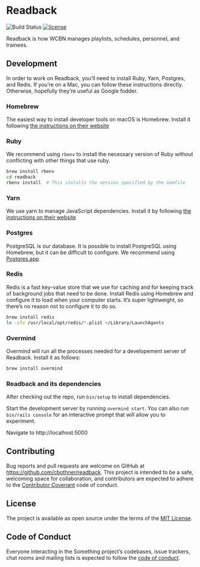 # Readback
![Build Status](https://travis-ci.org/cbothner/readback.svg?branch=master) [![license](https://img.shields.io/github/license/galahq/gala.svg)](https://github.com/galahq/gala/blob/master/LICENSE)

Readback is how WCBN manages playlists, schedules, personnel, and trainees.

## Development

In order to work on Readback, you’ll need to install Ruby, Yarn, Postgres, and Redis. If you’re on a Mac, you can follow these instructions directly. Otherwise, hopefully they’re useful as Google fodder.

### Homebrew

The easiest way to install developer tools on macOS is Homebrew. Install it following [the instructions on their website](https://brew.sh/)

### Ruby

We recommend using `rbenv` to install the necessary version of Ruby without conflicting with other things that use ruby.

```sh
brew install rbenv
cd readback
rbenv install  # This installs the version specified by the Gemfile
```

### Yarn

We use yarn to manage JavaScript dependencies. Install it by following [the instructions on their website](https://yarnpkg.com/en/docs/install#mac-stable)

### Postgres

PostgreSQL is our database. It is possible to install PostgreSQL using Homebrew, but it can be difficult to configure. We recommend using [Postgres.app](https://postgresapp.com/)

### Redis

Redis is a fast key-value store that we use for caching and for keeping track of background jobs that need to be done. Install Redis using Homebrew and configure it to load when your computer starts. It’s super lightweight, so there’s no reason not to configure it to do so.

```sh
brew install redis
ln -sfv /usr/local/opt/redis/*.plist ~/Library/LaunchAgents
```

### Overmind

Overmind will run all the processes needed for a developement server of Readback. Install it as follows:

```sh
brew install overmind
```

### Readback and its dependencies

After checking out the repo, run `bin/setup` to install dependencies.

Start the development server by running `overmind start`.  You can also run `bin/rails console` for an interactive prompt that will allow you to experiment.

Navigate to http://localhost:5000

## Contributing

Bug reports and pull requests are welcome on GitHub at https://github.com/cbothner/readback. This project is intended to be a safe, welcoming space for collaboration, and contributors are expected to adhere to the [Contributor Covenant](http://contributor-covenant.org) code of conduct.

## License

The project is available as open source under the terms of the [MIT License](https://opensource.org/licenses/MIT).

## Code of Conduct

Everyone interacting in the Something project’s codebases, issue trackers, chat rooms and mailing lists is expected to follow the [code of conduct](https://github.com/[USERNAME]/something/blob/master/CODE_OF_CONDUCT.md).

